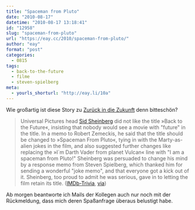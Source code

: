 ```yaml
---
title: "Spaceman from Pluto"
date: "2010-08-17"
datetime: "2010-08-17 13:18:41"
id: "12958"
slug: "spaceman-from-pluto"
url: "https://eay.cc/2010/spaceman-from-pluto/"
author: "eay"
format: "post"
categories:
  - 0815
tags:
  - back-to-the-future
  - filme
  - steven-spielberg
meta:
  - yourls_shorturl: "http://eay.li/10a"
---
```


Wie großartig ist diese Story zu [Zurück in die Zukunft](http://amzn.to/cO0wTr) denn bitteschön?

> Universal Pictures head [Sid Sheinberg](http://en.wikipedia.org/wiki/Sidney_Sheinberg) did not like the title »Back to the Future«, insisting that nobody would see a movie with "future" in the title. In a memo to Robert Zemeckis, he said that the title should be changed to »Spaceman From Pluto«, tying in with the Marty-as-alien jokes in the film, and also suggested further changes like replacing the »I´m Darth Vader from planet Vulcan« line with "I am a spaceman from Pluto!" Sheinberg was persuaded to change his mind by a response memo from Steven Spielberg, which thanked him for sending a wonderful "joke memo", and that everyone got a kick out of it. Sheinberg, too proud to admit he was serious, gave in to letting the film retain its title. ([IMDb-Trivia](http://www.imdb.com/title/tt0088763/trivia?tr0798396), [via](http://blog.zachklein.com/post/964844909/universal-pictures-head-sid-sheinberg-did-not-like))

Ab morgen beantworte ich Mails der Kollegen auch nur noch mit der Rückmeldung, dass mich deren Spaßanfrage überaus belustigt habe.
